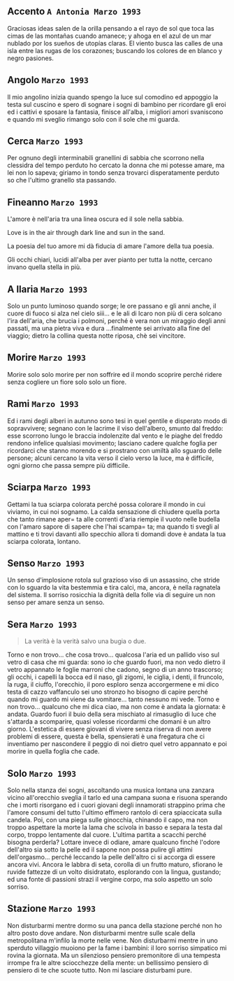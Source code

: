 ## Accento `A Antonia Marzo 1993`

Graciosas ideas
salen de la orilla
pensando a el rayo de sol
que toca las cimas
de las monta&ntilde;as
cuando amanece;
y ahoga en el azul
de un mar nublado
por los sue&ntilde;os
de utop&iacute;as claras.
El viento busca
las calles de una
isla entre las rugas
de los corazones;
buscando los colores
de en blanco y negro pasiones.

## Angolo `Marzo 1993`

Il mio angolino inizia
quando spengo la luce
sul comodino ed appoggio
la testa sul cuscino e
spero di sognare i sogni
di bambino per ricordare
gli eroi ed i cattivi e
sposare la fantasia, finisce
all'alba, i migliori amori
svaniscono e quando mi
sveglio rimango solo con il
sole che mi guarda.

## Cerca `Marzo 1993`

Per ognuno degli interminabili
granellini di sabbia che scorrono
nella clessidra del tempo perduto
ho cercato la donna
che mi potesse amare,
ma lei non lo sapeva;
giriamo in tondo senza trovarci
disperatamente perduto so
che l'ultimo granello sta passando.

## Fineanno `Marzo 1993`

L'amore &egrave; nell'aria
tra una linea oscura
ed il sole nella sabbia.

Love is in the air
through dark line
and sun in the sand.

La poesia del tuo amore
mi d&agrave; fiducia di amare
l'amore della tua poesia.

Gli occhi chiari,
lucidi all'alba per
aver pianto per
tutta la notte,
cercano invano
quella stella in pi&ugrave;.

## A Ilaria `Marzo 1993`

Solo un punto luminoso
quando sorge;
le ore passano
e gli anni anche,
il cuore di fuoco
si alza nel cielo
siii...
e le ali di Icaro
non pi&ugrave; di cera
solcano l'ira dell'aria,
che brucia i polmoni,
perch&eacute; &egrave; vera
non un miraggio
degli anni passati,
ma una pietra
viva e dura
...finalmente
sei arrivato
alla fine del viaggio;
dietro la collina
questa notte riposa,
ch&egrave; sei vincitore.

## Morire `Marzo 1993`

Morire solo
solo morire
per non soffrire
ed il mondo scoprire
perch&eacute; ridere
senza cogliere
un fiore solo
solo un fiore.

## Rami `Marzo 1993`

Ed i rami degli alberi in autunno
sono tesi in quel gentile e disperato
modo di sopravvivere; segnano con le
lacrime il viso dell'albero, smunto
dal freddo: esse scorrono lungo le
braccia indolenzite dal vento e le
piaghe del freddo rendono infelice
qualsiasi movimento; lasciano cadere
qualche foglia per ricordarci che
stanno morendo e si prostrano con
umilt&agrave; allo sguardo delle persone;
alcuni cercano la vita verso il cielo
verso la luce, ma &egrave; difficile, ogni
giorno che passa sempre pi&ugrave; difficile.

## Sciarpa `Marzo 1993`

Gettami la tua sciarpa colorata
perch&eacute; possa colorare il mondo
in cui viviamo, in cui noi sognamo.
La calda sensazione di chiudere
quella porta che tanto rimane aper=
ta alle correnti d'aria riempie il
vuoto nelle budella con l'amaro
sapore di sapere che l'hai scampa=
ta; ma quando ti svegli al mattino
e ti trovi davanti allo specchio
allora ti domandi dove &egrave; andata
la tua sciarpa colorata, lontano.

## Senso `Marzo 1993`

Un senso d'implosione
rotola sul grazioso viso
di un assassino,
che stride con lo
sguardo la vita
bestemmia e tira calci,
ma, ancora, &egrave; nella
ragnatela del sistema.
Il sorriso rosicchia
la dignit&agrave; della folle
via di seguire un
non senso per amare
senza un senso.

## Sera `Marzo 1993`

> La verit&agrave; &egrave; la verit&agrave; salvo una bugia o due.

Torno e non trovo...
che cosa trovo... qualcosa
l'aria ed un pallido viso sul
vetro di casa che mi guarda:
sono io che guardo fuori, ma non
vedo dietro il vetro appannato
le foglie marroni che cadono,
segno di un anno trascorso;
gli occhi, i capelli la bocca
ed il naso, gli zigomi, le ciglia,
i denti, il fruncolo, la ruga, il
ciuffo, l'orecchio, il poro
esploro senza accorgermene e
mi dico testa di cazzo vaffanculo
sei uno stronzo
ho bisogno di capire perch&eacute; quando
mi guardo mi viene da vomitare...
tanto nessuno mi vede.
Torno e non trovo...
qualcuno che mi dica ciao,
ma non come &egrave; andata la giornata:
&egrave; andata.
Guardo fuori il buio della sera
mischiato al rimasuglio di luce
che s'attarda a scomparire,
quasi volesse ricordarmi che
domani &egrave; un altro giorno.
L'estetica di essere giovani
di vivere senza riserva di non
avere problemi di essere, questa
&egrave; bella, spensierati &egrave; una
fregatura che ci inventiamo per
nascondere il peggio di noi dietro
quel vetro appannato e poi
morire in quella foglia che cade.

## Solo `Marzo 1993`

Solo nella stanza dei sogni,
ascoltando una musica lontana
una zanzara vicino all'orecchio
sveglia il tarlo ed una campana
suona e risuona sperando
che i morti risorgano ed i cuori
giovani degli innamorati strappino
prima che l'amore consumi del tutto
l'ultimo effimero rantolo di cera
spiaccicata sulla candela.
Poi, con una piega sulle ginocchia,
chinando il capo, ma non troppo
aspettare la morte la lama che
scivola in basso e separa la testa
dal corpo, troppo lentamente
dal cuore. L'ultima partita a scacchi
perch&eacute; bisogna perderla? Lottare
invece di odiare, amare qualcuno
finch&eacute; l'odore dell'altro sia sotto
la pelle ed il sapone non possa
pulire gli attimi dell'orgasmo...
perch&eacute; leccando la pelle dell'altro
ci si accorga di essere ancora vivi.
Ancora le labbra di seta, corolla
di un frutto maturo, sfiorano le ruvide
fattezze di un volto disidratato,
esplorando con la lingua, gustando;
ed una fonte di passioni strazi
il vergine corpo, ma solo aspetto
un solo sorriso.

## Stazione `Marzo 1993`

Non disturbarmi
mentre dormo su una
panca della stazione
perch&eacute; non ho altro
posto dove andare.
Non disturbarmi
mentre sulle scale
della metropolitana
m'infilo la morte
nelle vene.
Non disturbarmi
mentre in uno sperduto
villaggio muoiono
per la fame i bambini:
il loro sorriso simpatico
mi rovina la giornata.
Ma un silenzioso pensiero
premonitore di una
tempesta irrompe fra
le altre sciocchezze
della mente: un bellissimo
pensiero di pensiero di te
che scuote tutto.
Non mi lasciare
disturbami pure.
